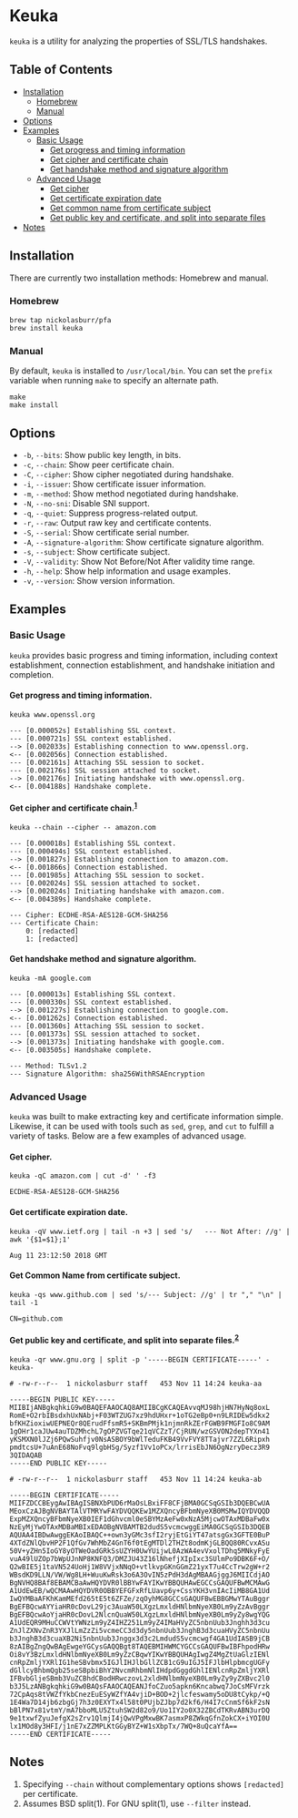 # Keuka

`keuka` is a utility for analyzing the properties of SSL/TLS handshakes.

## Table of Contents

+ [Installation](#installation)
  - [Homebrew](#homebrew)
  - [Manual](#manual)
+ [Options](#options)
+ [Examples](#examples)
  - [Basic Usage](#basic-usage)
    + [Get progress and timing information](#get-progress-and-timing-information)
    + [Get cipher and certificate chain](#get-cipher-and-certificate-chain1)
    + [Get handshake method and signature algorithm](#get-handshake-method-and-signature-algorithm)
  - [Advanced Usage](#advanced-usage)
    + [Get cipher](#get-cipher)
    + [Get certificate expiration date](#get-certificate-expiration-date)
    + [Get common name from certificate subject](#get-common-name-from-certificate-subject)
    + [Get public key and certificate, and split into separate files](#get-public-key-and-certificate-and-split-into-separate-files2)
+ [Notes](#notes)

## Installation

There are currently two installation methods: Homebrew and manual.

### Homebrew

```
brew tap nickolasburr/pfa
brew install keuka
```

### Manual

By default, `keuka` is installed to `/usr/local/bin`. You can set the `prefix` variable when running `make` to specify an alternate path.

```
make
make install
```

## Options

+ `-b`, `--bits`: Show public key length, in bits.
+ `-c`, `--chain`: Show peer certificate chain.
+ `-C`, `--cipher`: Show cipher negotiated during handshake.
+ `-i`, `--issuer`: Show certificate issuer information.
+ `-m`, `--method`: Show method negotiated during handshake.
+ `-N`, `--no-sni`: Disable SNI support.
+ `-q`, `--quiet`: Suppress progress-related output.
+ `-r`, `--raw`: Output raw key and certificate contents.
+ `-S`, `--serial`: Show certificate serial number.
+ `-A`, `--signature-algorithm`: Show certificate signature algorithm.
+ `-s`, `--subject`: Show certificate subject.
+ `-V`, `--validity`: Show Not Before/Not After validity time range.
+ `-h`, `--help`: Show help information and usage examples.
+ `-v`, `--version`: Show version information.

## Examples

### Basic Usage

`keuka` provides basic progress and timing information, including context
establishment, connection establishment, and handshake initiation and completion.

#### Get progress and timing information.

`keuka www.openssl.org`

```
--- [0.000052s] Establishing SSL context.
--- [0.000721s] SSL context established.
--> [0.002033s] Establishing connection to www.openssl.org.
<-- [0.002056s] Connection established.
--- [0.002161s] Attaching SSL session to socket.
--- [0.002176s] SSL session attached to socket.
--> [0.002176s] Initiating handshake with www.openssl.org.
<-- [0.004188s] Handshake complete.
```

#### Get cipher and certificate chain.<sup>[1](#notes)</sup>

`keuka --chain --cipher -- amazon.com`

```
--- [0.000018s] Establishing SSL context.
--- [0.000494s] SSL context established.
--> [0.001827s] Establishing connection to amazon.com.
<-- [0.001866s] Connection established.
--- [0.001985s] Attaching SSL session to socket.
--- [0.002024s] SSL session attached to socket.
--> [0.002024s] Initiating handshake with amazon.com.
<-- [0.004389s] Handshake complete.

--- Cipher: ECDHE-RSA-AES128-GCM-SHA256
--- Certificate Chain:
    0: [redacted]
    1: [redacted]
```

#### Get handshake method and signature algorithm.

`keuka -mA google.com`

```
--- [0.000013s] Establishing SSL context.
--- [0.000330s] SSL context established.
--> [0.001227s] Establishing connection to google.com.
<-- [0.001262s] Connection established.
--- [0.001360s] Attaching SSL session to socket.
--- [0.001373s] SSL session attached to socket.
--> [0.001373s] Initiating handshake with google.com.
<-- [0.003505s] Handshake complete.

--- Method: TLSv1.2
--- Signature Algorithm: sha256WithRSAEncryption
```

### Advanced Usage

`keuka` was built to make extracting key and certificate information simple.
Likewise, it can be used with tools such as `sed`, `grep`, and `cut` to fulfill
a variety of tasks. Below are a few examples of advanced usage.

#### Get cipher.

`keuka -qC amazon.com | cut -d' ' -f3`

```
ECDHE-RSA-AES128-GCM-SHA256
```

#### Get certificate expiration date.

`keuka -qV www.ietf.org | tail -n +3 | sed 's/   --- Not After: //g' | awk '{$1=$1};1'`

```
Aug 11 23:12:50 2018 GMT
```

#### Get Common Name from certificate subject.

`keuka -qs www.github.com | sed 's/--- Subject: //g' | tr "," "\n" | tail -1`

```
CN=github.com
```

#### Get public key and certificate, and split into separate files.<sup>[2](#notes)</sup>

`keuka -qr www.gnu.org | split -p '-----BEGIN CERTIFICATE-----' - keuka-`

```
# -rw-r--r--  1 nickolasburr staff   453 Nov 11 14:24 keuka-aa

-----BEGIN PUBLIC KEY-----
MIIBIjANBgkqhkiG9w0BAQEFAAOCAQ8AMIIBCgKCAQEAvvqMJ98hjHN7HyNq8oxL
RomE+O2rbIBsdxhUxNAbj+F03WTZUG7xz9hdUHxr+1oTG2eBp0+n9LRIDEw5dkx2
bfKHZioxiwUEPNEQr8QErudFfsmR5+SKBmPMjk1njmnRkZErFGWB9FMGFIo8C9AM
1gOHr1caJUw4auTDZMhchL7gOPZVGTqe21qVCZzT/CjRUN/wzGSVON2depTYXn41
yKSMXN0lJZj6PQwSuhfjv0NsASBOY9bWlTeduFKB49VvFVY8TTajvr7ZZL6Ripxh
pmdtcsU+7uAnE68NoFvq9lgbHSg/Syzf1Vv1oPCx/lrrisEbJN6OgNzryDecz3R9
3QIDAQAB
-----END PUBLIC KEY-----
```

```
# -rw-r--r--  1 nickolasburr staff   453 Nov 11 14:24 keuka-ab

-----BEGIN CERTIFICATE-----
MIIFZDCCBEygAwIBAgISBNXbPUD6rMaOsLBxiFF8CFjBMA0GCSqGSIb3DQEBCwUA
MEoxCzAJBgNVBAYTAlVTMRYwFAYDVQQKEw1MZXQncyBFbmNyeXB0MSMwIQYDVQQD
ExpMZXQncyBFbmNyeXB0IEF1dGhvcml0eSBYMzAeFw0xNzA5MjcwOTAxMDBaFw0x
NzEyMjYwOTAxMDBaMBIxEDAOBgNVBAMTB2dudS5vcmcwggEiMA0GCSqGSIb3DQEB
AQUAA4IBDwAwggEKAoIBAQC++own3yGMc3sfI2ryjEtGiYT47atsgGx3GFTE0BuP
4XTdZNlQbvHP2F1QfGv7WhMbZ4GnT6f0tEgMTDl2THZt8odmKjGLBQQ80RCvxASu
50V+yZHn5IoGY8yOTWeOadGRkSsUZYH0UwYUijwL0AzWA4evVxolTDhq5MNkyFyE
vuA49lUZOp7bWpUJnNP8KNFQ3/DMZJU43Z16lNhefjXIpIxc3SUlmPo9DBK6F+O/
Q2wBIE5j1taVN524UoHj1W8VVjxNNqO+vtlkvpGKnGGmZ21yxT7u4CcTrw2gW+r2
WBsdKD9LLN/VW/Wg8LH+WuuKwRsk3o6A3OvIN5zPdH3dAgMBAAGjggJ6MIICdjAO
BgNVHQ8BAf8EBAMCBaAwHQYDVR0lBBYwFAYIKwYBBQUHAwEGCCsGAQUFBwMCMAwG
A1UdEwEB/wQCMAAwHQYDVR0OBBYEFGFxRfLUavp6y+CssYKH3vnIAcIiMB8GA1Ud
IwQYMBaAFKhKamMEfd265tE5t6ZFZe/zqOyhMG8GCCsGAQUFBwEBBGMwYTAuBggr
BgEFBQcwAYYiaHR0cDovL29jc3AuaW50LXgzLmxldHNlbmNyeXB0Lm9yZzAvBggr
BgEFBQcwAoYjaHR0cDovL2NlcnQuaW50LXgzLmxldHNlbmNyeXB0Lm9yZy8wgYQG
A1UdEQR9MHuCCWVtYWNzLm9yZ4IHZ251Lm9yZ4IMaHVyZC5nbnUub3Jnghh3d3cu
ZnJlZXNvZnR3YXJlLmZzZi5vcmeCC3d3dy5nbnUub3JnghB3d3cuaHVyZC5nbnUu
b3JnghB3d3cuaXB2Ni5nbnUub3Jnggx3d3c2LmdudS5vcmcwgf4GA1UdIASB9jCB
8zAIBgZngQwBAgEwgeYGCysGAQQBgt8TAQEBMIHWMCYGCCsGAQUFBwIBFhpodHRw
Oi8vY3BzLmxldHNlbmNyeXB0Lm9yZzCBqwYIKwYBBQUHAgIwgZ4MgZtUaGlzIENl
cnRpZmljYXRlIG1heSBvbmx5IGJlIHJlbGllZCB1cG9uIGJ5IFJlbHlpbmcgUGFy
dGllcyBhbmQgb25seSBpbiBhY2NvcmRhbmNlIHdpdGggdGhlIENlcnRpZmljYXRl
IFBvbGljeSBmb3VuZCBhdCBodHRwczovL2xldHNlbmNyeXB0Lm9yZy9yZXBvc2l0
b3J5LzANBgkqhkiG9w0BAQsFAAOCAQEANJfoCZuo5apkn6Kncabwq7JoCsMFVrzk
72CpAqs8tVWZfYkbCnezEuESyWZfYA4vjiD+BOD+2jlcfeswamy5oDU8tCykp/+Q
1E4Wa7D14jb6zbgGj7h3z0EXYTx4l58t0PUjbZJbp7d2kf6/H4I7cCnmSf6kF2sN
bBlPN7x81vtmY/mA7bboMLU5ZtuhSW2d82o9/Uo1IY2o0X32ZBCdTKRvABN3urDQ
9e1txwfZyuJefgX2sZrv1QlmjI4jQwVPgMxwBK7asmxP8ZWkqGfnZokCX+iYOI0U
lx1MOd8y3HFI/j1nE7xZZMPLKtGGyBYZ+W1sXbpTx/7WQ+8uQcaYfA==
-----END CERTIFICATE-----
```

## Notes

1. Specifying `--chain` without complementary options shows `[redacted]` per certificate.
2. Assumes BSD split(1). For GNU split(1), use `--filter` instead.
